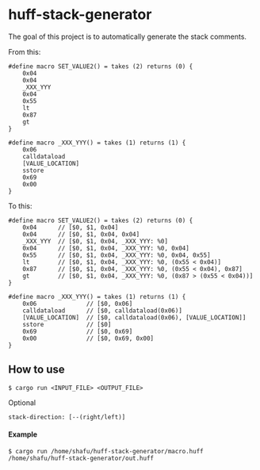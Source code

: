# huff-stack-generator

The goal of this project is to automatically generate the stack comments.

From this:

```huff
#define macro SET_VALUE2() = takes (2) returns (0) {
    0x04
    0x04
    _XXX_YYY
    0x04
    0x55
    lt
    0x87
    gt
}

#define macro _XXX_YYY() = takes (1) returns (1) {
    0x06
    calldataload
    [VALUE_LOCATION]
    sstore
    0x69
    0x00
}
```

To this:

```huff
#define macro SET_VALUE2() = takes (2) returns (0) {
    0x04      // [$0, $1, 0x04]
    0x04      // [$0, $1, 0x04, 0x04]
    _XXX_YYY  // [$0, $1, 0x04, _XXX_YYY: %0]
    0x04      // [$0, $1, 0x04, _XXX_YYY: %0, 0x04]
    0x55      // [$0, $1, 0x04, _XXX_YYY: %0, 0x04, 0x55]
    lt        // [$0, $1, 0x04, _XXX_YYY: %0, (0x55 < 0x04)]
    0x87      // [$0, $1, 0x04, _XXX_YYY: %0, (0x55 < 0x04), 0x87]
    gt        // [$0, $1, 0x04, _XXX_YYY: %0, (0x87 > (0x55 < 0x04))]
}

#define macro _XXX_YYY() = takes (1) returns (1) {
    0x06              // [$0, 0x06]
    calldataload      // [$0, calldataload(0x06)]
    [VALUE_LOCATION]  // [$0, calldataload(0x06), [VALUE_LOCATION]]
    sstore            // [$0]
    0x69              // [$0, 0x69]
    0x00              // [$0, 0x69, 0x00]
}
```

## How to use

```console
$ cargo run <INPUT_FILE> <OUTPUT_FILE> 
```

Optional

```console
stack-direction: [--(right/left)]
```

#### Example

```console
$ cargo run /home/shafu/huff-stack-generator/macro.huff /home/shafu/huff-stack-generator/out.huff
```
